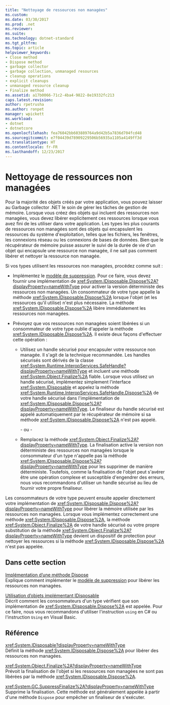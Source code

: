 ```yaml
---
title: "Nettoyage de ressources non managées"
ms.custom: 
ms.date: 03/30/2017
ms.prod: .net
ms.reviewer: 
ms.suite: 
ms.technology: dotnet-standard
ms.tgt_pltfrm: 
ms.topic: article
helpviewer_keywords:
- Close method
- Dispose method
- garbage collector
- garbage collection, unmanaged resources
- cleanup operations
- explicit cleanups
- unmanaged resource cleanup
- Finalize method
ms.assetid: a17b0066-71c2-4ba4-9822-8e19332fc213
caps.latest.revision: 
author: rpetrusha
ms.author: ronpet
manager: wpickett
ms.workload:
- dotnet
- dotnetcore
ms.openlocfilehash: fea76042bb603889764a9d42b5a7836d704fcd48
ms.sourcegitcommit: e7f04439d78909229506b56935a1105a4149ff3d
ms.translationtype: HT
ms.contentlocale: fr-FR
ms.lasthandoff: 12/23/2017
---
```

# <a name="cleaning-up-unmanaged-resources"></a>Nettoyage de ressources non managées
Pour la majorité des objets créés par votre application, vous pouvez laisser au Garbage collector .NET le soin de gérer les tâches de gestion de mémoire. Lorsque vous créez des objets qui incluent des ressources non managées, vous devez libérer explicitement ces ressources lorsque vous avez fini de les utiliser dans votre application. Les types les plus courants de ressources non managées sont des objets qui encapsulent les ressources du système d'exploitation, telles que les fichiers, les fenêtres, les connexions réseau ou les connexions de bases de données. Bien que le récupérateur de mémoire puisse assurer le suivi de la durée de vie d'un objet qui encapsule une ressource non managée, il ne sait pas comment libérer et nettoyer la ressource non managée.  
  
 Si vos types utilisent les ressources non managées, procédez comme suit :  
  
-   Implémentez le [modèle de suppression](../../../docs/standard/design-guidelines/dispose-pattern.md). Pour ce faire, vous devez fournir une implémentation de <xref:System.IDisposable.Dispose%2A?displayProperty=nameWithType> pour activer la version déterministe des ressources non managées. Un consommateur de votre type appelle la méthode <xref:System.IDisposable.Dispose%2A> lorsque l'objet (et les ressources qu'il utilise) n'est plus nécessaire. La méthode <xref:System.IDisposable.Dispose%2A> libère immédiatement les ressources non managées.  
  
-   Prévoyez que vos ressources non managées soient libérées si un consommateur de votre type oublie d'appeler la méthode <xref:System.IDisposable.Dispose%2A>. Il existe deux façons d'effectuer cette opération :  
  
    -   Utilisez un handle sécurisé pour encapsuler votre ressource non managée. Il s'agit de la technique recommandée. Les handles sécurisés sont dérivés de la classe <xref:System.Runtime.InteropServices.SafeHandle?displayProperty=nameWithType> et incluent une méthode <xref:System.Object.Finalize%2A> fiable. Lorsque vous utilisez un handle sécurisé, implémentez simplement l'interface <xref:System.IDisposable> et appelez la méthode <xref:System.Runtime.InteropServices.SafeHandle.Dispose%2A> de votre handle sécurisé dans l'implémentation de <xref:System.IDisposable.Dispose%2A?displayProperty=nameWithType>. Le finaliseur du handle sécurisé est appelé automatiquement par le récupérateur de mémoire si sa méthode <xref:System.IDisposable.Dispose%2A> n'est pas appelé.  
  
         - ou -  
  
    -   Remplacez la méthode <xref:System.Object.Finalize%2A?displayProperty=nameWithType>. La finalisation active la version non déterministe des ressources non managées lorsque le consommateur d'un type n'appelle pas la méthode <xref:System.IDisposable.Dispose%2A?displayProperty=nameWithType> pour les supprimer de manière déterministe. Toutefois, comme la finalisation de l'objet peut s'avérer être une opération complexe et susceptible d'engendrer des erreurs, nous vous recommandons d'utiliser un handle sécurisé au lieu de fournir votre propre finaliseur.  
  
 Les consommateurs de votre type peuvent ensuite appeler directement votre implémentation de <xref:System.IDisposable.Dispose%2A?displayProperty=nameWithType> pour libérer la mémoire utilisée par les ressources non managées. Lorsque vous implémentez correctement une méthode <xref:System.IDisposable.Dispose%2A>, la méthode <xref:System.Object.Finalize%2A> de votre handle sécurisé ou votre propre substitution de la méthode <xref:System.Object.Finalize%2A?displayProperty=nameWithType> devient un dispositif de protection pour nettoyer les ressources si la méthode <xref:System.IDisposable.Dispose%2A> n'est pas appelée.  
  
## <a name="in-this-section"></a>Dans cette section  
 [Implémentation d’une méthode Dispose](../../../docs/standard/garbage-collection/implementing-dispose.md)  
 Explique comment implémenter le [modèle de suppression](../../../docs/standard/design-guidelines/dispose-pattern.md) pour libérer les ressources non managées.  
  
 [Utilisation d’objets implémentant IDisposable](../../../docs/standard/garbage-collection/using-objects.md)  
 Décrit comment les consommateurs d'un type vérifient que son implémentation de <xref:System.IDisposable.Dispose%2A> est appelée. Pour ce faire, nous vous recommandons d'utiliser l'instruction `using` en C# ou l'instruction `Using` en Visual Basic.  
  
## <a name="reference"></a>Référence  
 <xref:System.IDisposable?displayProperty=nameWithType>  
 Définit la méthode <xref:System.IDisposable.Dispose%2A> pour libérer des ressources non managées.  
  
 <xref:System.Object.Finalize%2A?displayProperty=nameWithType>  
 Prévoit la finalisation de l'objet si les ressources non managées ne sont pas libérées par la méthode <xref:System.IDisposable.Dispose%2A>.  
  
 <xref:System.GC.SuppressFinalize%2A?displayProperty=nameWithType>  
 Supprime la finalisation. Cette méthode est généralement appelée à partir d'une méthode `Dispose` pour empêcher un finaliseur de s'exécuter.
